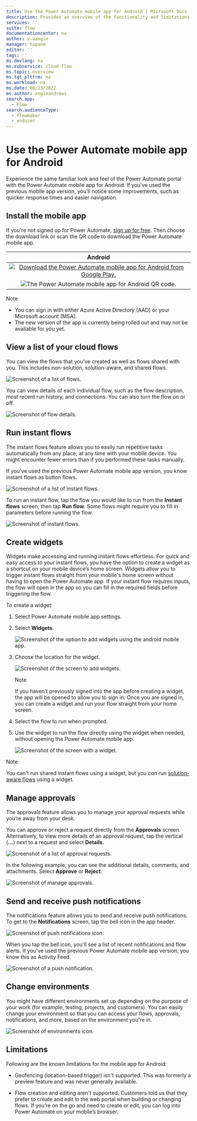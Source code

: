```yaml
---
title: Use the Power Automate mobile app for Android | Microsoft Docs
description: Provides an overview of the functionality and limitations in the Power Automate mobile app for Android.
services: ''
suite: flow
documentationcenter: na
author: v-aangie
manager: tapanm
editor: ''
tags: ''
ms.devlang: na
ms.subservice: cloud-flow
ms.topic: overview
ms.tgt_pltfrm: na
ms.workload: na
ms.date: 08/23/2022
ms.author: angieandrews
search.app: 
  - Flow
search.audienceType: 
  - flowmaker
  - enduser
---
```


# Use the Power Automate mobile app for Android

Experience the same familiar look and feel of the Power Automate portal with the Power Automate mobile app for Android. If you've used the previous mobile app version, you'll notice some improvements, such as quicker response times and easier navigation.

## Install the mobile app

If you're not signed up for Power Automate, [sign up for free](sign-up-sign-in.md). Then choose the download link or scan the QR code to download the Power Automate mobile app.

| Android |
| :---:   |
| [![Download the Power Automate mobile app for Android from Google Play.](media/android/google-play.png "Download Power Automate from Google Play")](https://play.google.com/store/apps/details?id=com.microsoft.flow)   |
| ![The Power Automate mobile app for Android QR code.](media/android/android-mobile-qrcode.png "The Power Automate mobile app for Android QR code")  |

> [!NOTE]
> - You can sign in with either Azure Active Directory (AAD) or your Microsoft account (MSA).
> - The new version of the app is currently being rolled out and may not be available for you yet.

## View a list of your cloud flows

You can view the flows that you've created as well as flows shared with you. This includes non-solution, solution-aware, and shared flows.

![Screenshot of a list of flows.](media/android/instant-flows.png "List of flows")

You can view details of each individual flow, such as the flow description, most recent run history, and connections. You can also turn the flow on or off.

![Screenshot of flow details.](media/android/flow-details.png "Flow details")

## Run instant flows

The instant flows feature allows you to easily run repetitive tasks automatically from any place, at any time with your mobile device. You might encounter fewer errors than if you performed these tasks manually.

If you've used the previous Power Automate mobile app version, you know instant flows as button flows.

![Screenshot of a list of instant flows.](media/android/instant-flows-1.png "List of instant flows")

To run an instant flow, tap the flow you would like to run from the **Instant flows** screen, then tap **Run flow**. Some flows might require you to fill in parameters before running the flow.

![Screenshot of instant flows.](media/android/run-flow.png "Run instant flows")

## Create widgets

Widgets make accessing and running instant flows effortless. For quick and easy access to your instant flows, you have the option to create a widget as a shortcut on your mobile device’s home screen. Widgets allow you to trigger instant flows straight from your mobile's home screen without having to open the Power Automate app. If your instant flow requires inputs, the flow will open in the app so you can fill in the required fields before triggering the flow.

To create a widget:

1. Select Power Automate mobile app settings.
1. Select **Widgets**.

    ![Screenshot of the option to add widgets using the android mobile app.](media/android/widget.png "Create widgets to run flows effortlessly")

1. Choose the location for the widget.

    ![Screenshot of the screen to add widgets.](media/android/widget-place.png "Choose location for the widget")

    > [!NOTE]
    > If you haven't previously signed into the app before creating a widget, the app will be opened to allow you to sign in. Once you are signed in, you can create a widget and run your flow straight from your home screen.

1. Select the flow to run when prompted.

1. Use the widget to run the flow directly using the widget when needed, without opening the Power Automate mobile app.

      ![Screenshot of the screen with a widget.](media/android/widget-run.png "Select the widget to run flow")

> [!NOTE]
>You can't run shared instant flows using a widget, but you *can* run [solution-aware flows](overview-solution-flows.md) using a widget.

## Manage approvals

The approvals feature allows you to manage your approval requests while you’re away from your desk. 

You can approve or reject a request directly from the **Approvals** screen. Alternatively, to view more details of an approval request, tap the vertical (**…**) next to a request and select **Details**.

![Screenshot of a list of approval requests.](media/android/manage-approvals-1.png "List of approval requests")

In the following example, you can see the additional details, comments, and attachments. Select **Approve** or **Reject**.

![Screenshot of manage approvals.](media/android/manage-approvals.png "Approval details")

## Send and receive push notifications

The notifications feature allows you to send and receive push notifications. To get to the **Notifications** screen, tap the bell icon in the app header.

![Screenshot of push notifications icon.](media/android/notifications-1.png "Notifications icon")

When you tap the bell icon, you'll see a list of recent notifications and flow alerts. If you've used the previous Power Automate mobile app version, you know this as Activity Feed.

![Screenshot of a push notification.](media/android/notifications.png "Notifications")

## Change environments

You might have different environments set up depending on the purpose of your work (for example, testing, projects, and customers). You can easily change your environment so that you can access your flows, approvals, notifications, and more, based on the environment you're in.

![Screenshot of environments icon.](media/android/environment.png "Evironments")

## Limitations

Following are the known limitations for the mobile app for Android:

- Geofencing (location-based trigger) isn't supported. This was formerly a preview feature and was never generally available.

- Flow creation and editing aren't supported. Customers told us that they prefer to create and edit in the web portal when building or changing flows. If you’re on the go and need to create or edit, you can log into Power Automate on your mobile’s browser.
